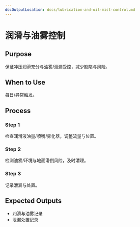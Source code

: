 ```yaml
---
docOutputLocation: docs/lubrication-and-oil-mist-control.md
---
```


# 润滑与油雾控制

## Purpose

保证冲压润滑充分与油雾/泄漏受控，减少缺陷与风险。

## When to Use

每日/异常触发。

## Process

### Step 1

检查润滑液油量/喷嘴/雾化器，调整流量与位置。

### Step 2

检测油雾/环境与地面滑倒风险，及时清理。

### Step 3

记录泄漏与处置。

## Expected Outputs

- 润滑与油雾记录
- 泄漏处置记录
